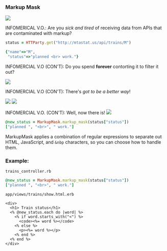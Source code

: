 ### Markup Mask
![](https://media.giphy.com/media/KKSL69AkgQ62c/giphy.gif)


INFOMERICAL V.O.: 
Are you _sick and tired_ of receiving data from APIs that are contaminated with markup?

```ruby
status = HTTParty.get("http://mtastat.us/api/trains/M")

{"name"=>"M",
 "status"=>"planned <br> work."}
```

INFOMERCIAL V.O (CON'T): 
Do you spend **forever** contorting it to filter it out?

![](https://media.giphy.com/media/10N0qMA6FLi4BW/giphy.gif)

INFOMERCIAL V.O (CON'T): 
There's _got to be a better way_!

![](https://media.giphy.com/media/i4gLlAUz2IVIk/giphy.gif)
![](https://media.giphy.com/media/dJEMs13SrsiuA/giphy.gif)

INFOMERCIAL V.O. (CON'T): 
Well, now there is!
![](https://media.giphy.com/media/5lv2pwsT4A2nC/giphy.gif)

```rb
@new_status = MarkupMask.markup_mask(status["status"])
["planned ", "<br>", " work."]
```

MarkupMask applies a combination of regular expressions to separate out HTML, JavaScript, and `&nbp` characters, so you can choose how to handle them.

### Example:
`trains_controller.rb`
```rb
@new_status = MarkupMask.markup_mask(status["status"])
["planned ", "<br>", " work."]
```
`app/views/trains/show.html.erb`
```erb
<div>
  <h1> Train status</h1>
  <% @new_status.each do |word| %>
    <% if word.starts_with("<") %>
      <code><%= word %></code>
    <% else %>
      <p><%= word %></p>
    <% end %>
  <% end %>
</div>
```
